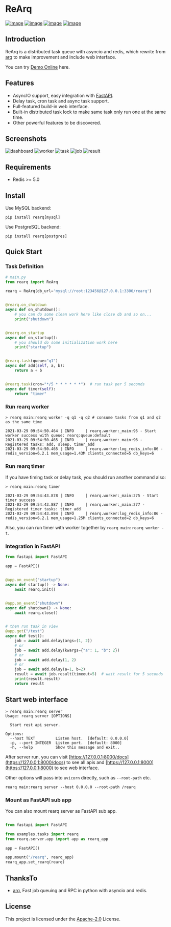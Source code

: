 # ReArq

[![image](https://img.shields.io/pypi/v/rearq.svg?style=flat)](https://pypi.python.org/pypi/rearq)
[![image](https://img.shields.io/github/license/long2ice/rearq)](https://github.com/long2ice/rearq)
[![image](https://github.com/long2ice/rearq/workflows/pypi/badge.svg)](https://github.com/long2ice/rearq/actions?query=workflow:pypi)
[![image](https://github.com/long2ice/rearq/workflows/ci/badge.svg)](https://github.com/long2ice/rearq/actions?query=workflow:ci)

## Introduction

ReArq is a distributed task queue with asyncio and redis, which rewrite from [arq](https://github.com/samuelcolvin/arq)
to make improvement and include web interface.

You can try [Demo Online](https://rearq.long2ice.io) here.

## Features

- AsyncIO support, easy integration with [FastAPI](https://github.com/tiangolo/fastapi).
- Delay task, cron task and async task support.
- Full-featured build-in web interface.
- Built-in distributed task lock to make same task only run one at the same time.
- Other powerful features to be discovered.

## Screenshots

![dashboard](./images/dashboard.png)
![worker](./images/worker.png)
![task](./images/task.png)
![job](./images/job.png)
![result](./images/result.png)

## Requirements

- Redis >= 5.0

## Install

Use MySQL backend:

```shell
pip install rearq[mysql]
```

Use PostgreSQL backend:

```shell
pip install rearq[postgres]
```

## Quick Start

### Task Definition

```python
# main.py
from rearq import ReArq

rearq = ReArq(db_url='mysql://root:123456@127.0.0.1:3306/rearq')


@rearq.on_shutdown
async def on_shutdown():
    # you can do some clean work here like close db and so on...
    print("shutdown")


@rearq.on_startup
async def on_startup():
    # you should do some initialization work here
    print("startup")


@rearq.task(queue="q1")
async def add(self, a, b):
    return a + b


@rearq.task(cron="*/5 * * * * * *")  # run task per 5 seconds
async def timer(self):
    return "timer"
```

### Run rearq worker

```shell
> rearq main:rearq worker -q q1 -q q2 # consume tasks from q1 and q2 as the same time
```

```log
2021-03-29 09:54:50.464 | INFO     | rearq.worker:_main:95 - Start worker success with queue: rearq:queue:default
2021-03-29 09:54:50.465 | INFO     | rearq.worker:_main:96 - Registered tasks: add, sleep, timer_add
2021-03-29 09:54:50.465 | INFO     | rearq.worker:log_redis_info:86 - redis_version=6.2.1 mem_usage=1.43M clients_connected=5 db_keys=6
```

### Run rearq timer

If you have timing task or delay task, you should run another command also:

```shell
> rearq main:rearq timer
```

```log
2021-03-29 09:54:43.878 | INFO     | rearq.worker:_main:275 - Start timer success
2021-03-29 09:54:43.887 | INFO     | rearq.worker:_main:277 - Registered timer tasks: timer_add
2021-03-29 09:54:43.894 | INFO     | rearq.worker:log_redis_info:86 - redis_version=6.2.1 mem_usage=1.25M clients_connected=2 db_keys=6
```

Also, you can run timer with worker together by `rearq main:rearq worker -t`.

### Integration in FastAPI

```python
from fastapi import FastAPI

app = FastAPI()


@app.on_event("startup")
async def startup() -> None:
    await rearq.init()


@app.on_event("shutdown")
async def shutdown() -> None:
    await rearq.close()


# then run task in view
@app.get("/test")
async def test():
    job = await add.delay(args=(1, 2))
    # or
    job = await add.delay(kwargs={"a": 1, "b": 2})
    # or
    job = await add.delay(1, 2)
    # or
    job = await add.delay(a=1, b=2)
    result = await job.result(timeout=5)  # wait result for 5 seconds
    print(result.result)
    return result
```

## Start web interface

```shell
> rearq main:rearq server
Usage: rearq server [OPTIONS]

  Start rest api server.

Options:
  --host TEXT         Listen host.  [default: 0.0.0.0]
  -p, --port INTEGER  Listen port.  [default: 8000]
  -h, --help          Show this message and exit..
```

After server run, you can visit [https://127.0.0.1:8000/docs](https://127.0.0.1:8000/docs) to see all apis
and [https://127.0.0.1:8000](https://127.0.0.1:8000) to see web interface.

Other options will pass into `uvicorn` directly, such as `--root-path` etc.

```shell
rearq main:rearq server --host 0.0.0.0 --root-path /rearq
```

### Mount as FastAPI sub app

You can also mount rearq server as FastAPI sub app.

```python

from fastapi import FastAPI

from examples.tasks import rearq
from rearq.server.app import app as rearq_app

app = FastAPI()

app.mount("/rearq", rearq_app)
rearq_app.set_rearq(rearq)
```

## ThanksTo

- [arq](https://github.com/samuelcolvin/arq), Fast job queuing and RPC in python with asyncio and redis.

## License

This project is licensed under the [Apache-2.0](./LICENSE) License.
